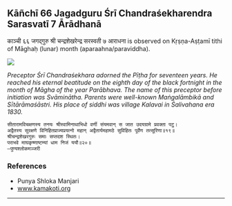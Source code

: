 ## Kāñchī 66 Jagadguru Śrī Chandraśekharendra Sarasvatī 7 Ārādhanā
काञ्ची ६६ जगद्गुरु श्री चन्द्रशेखरेन्द्र सरस्वती ७ आराधना is observed on Kṛṣṇa-Aṣṭamī tithi of Māghaḥ (lunar) month (aparaahna/paraviddha).

![](https://github.com/sanskrit-coders/adyatithi/blob/master/images/kanchi-jagadgurus/jagadguru-66.jpg)

_Preceptor Śrī Chandraśekhara adorned the Pīṭha for seventeen years. He reached his eternal beatitude on the eighth day of the black fortnight in the month of Māgha of the year Parābhava. The name of this preceptor before initiation was Svāminātha. Parents were well-known Maṅgalāmbikā and Sītārāmaśāstri. His place of siddhi was village Kalavai in Śalivahana era 1830._

```
सीतारामविचक्षणस्य तनयः श्रीस्वामिनाथाभिधो वर्णी संयमवान् स जात उदयग्रामे प्रवक्ता पटु।
अद्वैतस्य सुरक्षणे विनिहितप्राज्यप्रयत्नो महान् अद्वैतार्यमहामठे सुविहितः पूर्वेण तत्सूरिणा॥१९॥
श्रीचन्द्रशेखरगुरुः समाः सप्तदश स्थितः।
पराभवे माघकृष्णाष्टम्यां धाम निजं ययौ॥२०॥
—पुण्यश्लोकमञ्जरी
```
### References
* Punya Shloka Manjari
* www.kamakoti.org


---
